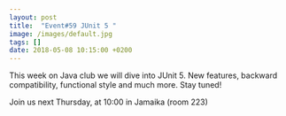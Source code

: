 ```yaml
---
layout: post
title:  "Event#59 JUnit 5 "
image: /images/default.jpg
tags: []
date: 2018-05-08 10:15:00 +0200
---
```


This week on Java club
we will dive into JUnit 5. New features, backward compatibility, functional style and much more. Stay tuned! []()

Join us next Thursday, at 10:00 in Jamaika (room 223)

